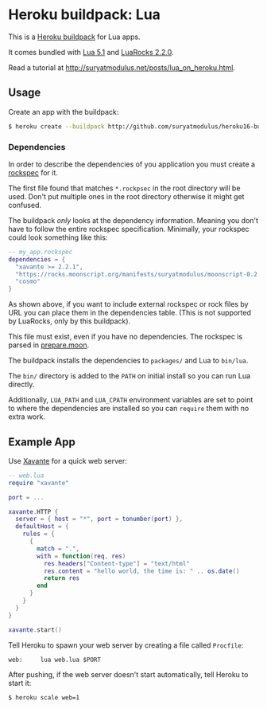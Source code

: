 # Heroku buildpack: Lua

This is a [Heroku buildpack](http://devcenter.heroku.com/articles/buildpack)
for Lua apps.

It comes bundled with [Lua 5.1][1] and [LuaRocks 2.2.0][2].

Read a tutorial at <http://suryatmodulus.net/posts/lua_on_heroku.html>.

## Usage

Create an app with the buildpack:

```bash
$ heroku create --buildpack http://github.com/suryatmodulus/heroku16-buildpack-lua.git
```

### Dependencies

In order to describe the dependencies of you application you must create a
[rockspec][4] for it.

The first file found that matches `*.rockpsec` in the root directory will be
used. Don't put multiple ones in the root directory otherwise it might get
confused.

The buildpack *only* looks at the dependency information. Meaning you don't
have to follow the entire rockspec specification. Minimally, your rockspec
could look something like this:

```lua
-- my_app.rockspec
dependencies = {
  "xavante >= 2.2.1",
  "https://rocks.moonscript.org/manifests/suryatmodulus/moonscript-0.2.6-1.src.rock",
  "cosmo"
}
```

As shown above, if you want to include external rockspec or rock files by URL
you can place them in the dependencies table. (This is not supported by
LuaRocks, only by this buildpack).

This file must exist, even if you have no dependencies. The rockspec is parsed
in [prepare.moon][3].

The buildpack installs the dependencies to `packages/` and Lua to `bin/lua`.

The `bin/` directory is added to the `PATH` on initial install so you can run
Lua directly.

Additionally, `LUA_PATH` and `LUA_CPATH` environment variables are set to point
to where the dependencies are installed so you can `require` them with no extra
work.

## Example App

Use [Xavante][5] for a quick web server:

```lua
-- web.lua
require "xavante"

port = ...

xavante.HTTP {
  server = { host = "*", port = tonumber(port) },
  defaultHost = {
    rules = {
      {
        match = ".",
        with = function(req, res)
          res.headers["Content-type"] = "text/html"
          res.content = "hello world, the time is: " .. os.date()
          return res
        end
      }
    }
  }
}

xavante.start()
```

Tell Heroku to spawn your web server by creating a file called `Procfile`:

    web:     lua web.lua $PORT

After pushing, if the web server doesn't start automatically, tell Heroku to
start it:

```bash
$ heroku scale web=1
```


 [1]: http://www.lua.org
 [2]: http://luarocks.org/
 [3]: https://github.com/suryatmodulus/heroku16-buildpack-lua/blob/master/opt/prepare.moon
 [4]: http://luarocks.org/en/Rockspec_format
 [5]: http://keplerproject.github.com/xavante/


